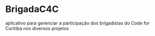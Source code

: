 # BrigadaC4C
aplicativo para gerenciar a participação dos brigadistas do Code for Curitiba nos diversos projetos
